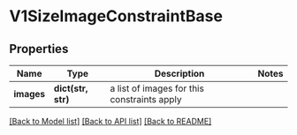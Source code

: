 # V1SizeImageConstraintBase

## Properties
Name | Type | Description | Notes
------------ | ------------- | ------------- | -------------
**images** | **dict(str, str)** | a list of images for this constraints apply | 

[[Back to Model list]](../README.md#documentation-for-models) [[Back to API list]](../README.md#documentation-for-api-endpoints) [[Back to README]](../README.md)


